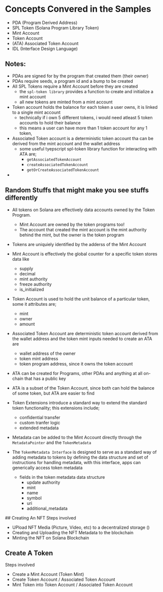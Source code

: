 # Concepts Convered in the Samples

- PDA (Program Derived Address)
- SPL Token (Solana Program Library Token)
- Mint Account 
- Token Account
- (ATA) Associated Token Account
- IDL (Interface Design Language)


## Notes:
- PDAs are signed for by the program that created them (their owner)
- PDAs require seeds, a program id and a bump to be created 
- All SPL Tokens require a Mint Account before they are created 
  - the ```spl-token library``` provides a function to create and initialize a mint account
  - all new tokens are minted from a mint account
- Token account holds the balance for each token a user owns, it is linked to a single mint account
  - technically if i own 5 different tokens, i would need atleast 5 token accounts to hold their balance
  - this means a user can have more than 1 token account for any 1 token,
- Associated Token account is a deterministic token account tha can be derived from the mint account and the wallet address
  - some useful tyepscript spl-token library function for interacting with ATA are;
    - ```getAssociatedTokenAccount```
    - ```createAssociatedTokenAccount```
    - ```getOrCreateAssociatedTokenAccount```
- 


## Random Stuffs that might make you see stuffs differently
- All tokens on Solana are effectively data accounts owned by the Token Program.
  - Mint Account are owned by the token programs too!
  - The account that created the mint account is the mint authority behind the mint, but the owner is the token program
- Tokens are uniquiely identified by the adderss of the Mint Account
- Mint Account is effectively the global counter for a specific token stores data like 
  - supply
  - decimal
  - mint authority
  - freeze authority
  - is_initialized
- Token Account is used to hold the unit balance of a particular token, some it attributes are;
  - mint
  - owner 
  - amount
- Associated Token Account are deterministic token account derived from the wallet address and the token mint
  inputs needed to create an ATA are
  - wallet address of the owner
  - token mint address
  - token program address, since it owns the token account
- ATA can be created for Programs, other PDAs and anything at all on-chain that has a public key
- ATA is a subset of the Token Account, since both can hold the balance of some token, but ATA are easier to find
- Token Extensions introduce a standard way to extend the standard token functionality; this extensions include;
    - confidential transfer
    - custom tranfer logic
    - extended metadata
- Metadata can be added to the Mint Account directly through the ```MetadataPointer``` and the ```TokenMetadata```

- The ```TokenMetadata Interface``` is designed to serve as a standard way of adding metadata to tokens by 
defining the data structure and set of instructions for handling metadata, with this interface, apps can generically access
token metadata 
  - fields in the token metadata data structure
    - update authority
    - mint
    - name
    - symbol
    - uri
    - additional_metadata


## Creating An NFT
Steps involved
- UPload NFT Media (Picture, Video, etc) to a decentralized storage ()
- Creating and Uploading the NFT Metadata to the blockchain
- Minting the NFT on Solana Blockchain

## Create A Token
Steps involved
- Create a Mint Account (Token Mint)
- Create Token Account / Associated Token Account
- Mint Token into Token Account / Associated Token Account
